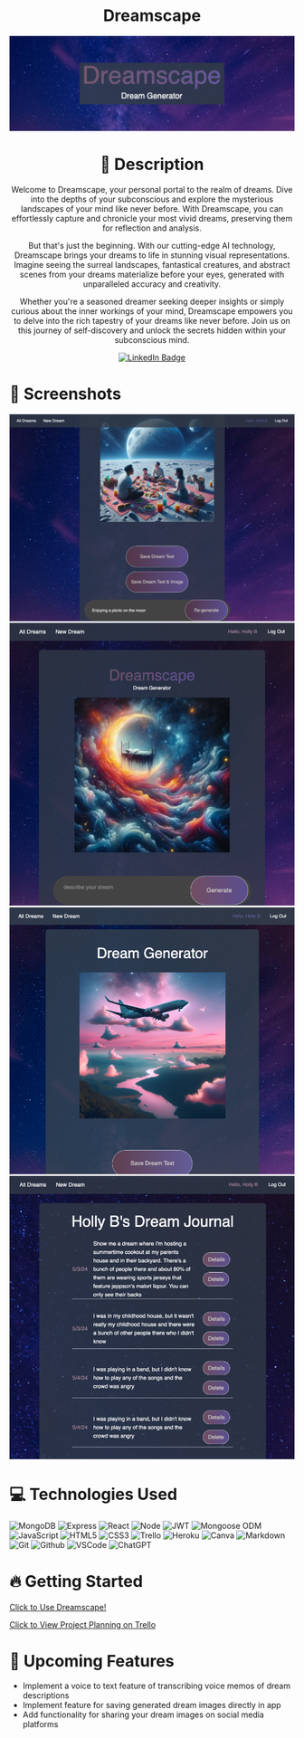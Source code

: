   <div id="description" align="center">

  # Dreamscape

<div id="header" align="center">

  <img src="/Dreamscape.png">

</div>

# :pencil: Description

Welcome to Dreamscape, your personal portal to the realm of dreams. Dive into the depths of your subconscious and explore the mysterious landscapes of your mind like never before. With Dreamscape, you can effortlessly capture and chronicle your most vivid dreams, preserving them for reflection and analysis.

But that's just the beginning. With our cutting-edge AI technology, Dreamscape brings your dreams to life in stunning visual representations. Imagine seeing the surreal landscapes, fantastical creatures, and abstract scenes from your dreams materialize before your eyes, generated with unparalleled accuracy and creativity.

Whether you're a seasoned dreamer seeking deeper insights or simply curious about the inner workings of your mind, Dreamscape empowers you to delve into the rich tapestry of your dreams like never before. Join us on this journey of self-discovery and unlock the secrets hidden within your subconscious mind.

[![LinkedIn Badge](https://img.shields.io/badge/-@hbieber-blue?style=flat&logo=Linkedin&logoColor=black)](https://www.linkedin.com/in/holly-bieber/)
  </div>

 # :camera_flash: Screenshots 

<img src="/ImageGen.png">
<img src="/ImageGenHome.png">
<img src="/DreamExample.png">
<img src="/Index.png">

# :computer: Technologies Used

  ![MongoDB](https://img.shields.io/badge/-MongoDB-05122A?style=flat&logo=mongodb)
  ![Express](https://img.shields.io/badge/-Express-05122A?style=flat&logo=express)
  ![React](https://img.shields.io/badge/-React-05122A?style=flat&logo=react)
  ![Node](https://img.shields.io/badge/-Node.js-05122A?style=flat&logo=node.js)
  ![JWT](https://img.shields.io/badge/-JSON_Web_Tokens-05122A?style=flat&logo=jsonwebtokens)
  ![Mongoose ODM](https://img.shields.io/badge/-Mongoose_ODM-05122A?style=flat&logo=mongodb)
  ![JavaScript](https://img.shields.io/badge/-JavaScript-05122A?style=flat&logo=javascript)
  ![HTML5](https://img.shields.io/badge/-HTML5-05122A?style=flat&logo=html5)
  ![CSS3](https://img.shields.io/badge/-CSS-05122A?style=flat&logo=css3)
  ![Trello](https://img.shields.io/badge/-Trello-05122A?style=flat&logo=trello)
  ![Heroku](https://img.shields.io/badge/-Heroku-05122A?style=flat&logo=heroku)
  ![Canva](https://img.shields.io/badge/-Canva-05122A?style=flat&logo=canva)
  ![Markdown](https://img.shields.io/badge/-Markdown-05122A?style=flat&logo=markdown)
  ![Git](https://img.shields.io/badge/-Git-05122A?style=flat&logo=git)
  ![Github](https://img.shields.io/badge/-GitHub-05122A?style=flat&logo=github)
  ![VSCode](https://img.shields.io/badge/-VS_Code-05122A?style=flat&logo=visualstudio)
  ![ChatGPT](https://img.shields.io/badge/ChatGPT-74aa9c?style=for-the-badge&logo=openai&logoColor=white)


# :fire: Getting Started

[Click to Use Dreamscape!](https://dreamscape-journal-0cd7f6bbd432.herokuapp.com/new/)

[Click to View Project Planning on Trello](https://trello.com/b/XKlmD1PJ/project-4)

# :satellite: Upcoming Features

- Implement a voice to text feature of transcribing voice memos of dream descriptions
- Implement feature for saving generated dream images directly in app
- Add functionality for sharing your dream images on social media platforms
